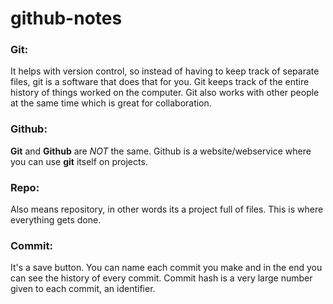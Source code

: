 # github-notes
### Git:
 It helps with version control, so instead of having to keep track of separate files, git is a software that does that for you. Git keeps track of the entire history of things worked on the computer. Git also works with other people at the same time which is great for collaboration.
### Github:
 **Git** and **Github** are _NOT_ the same. Github is a website/webservice where you can use **git** itself on projects. 
### Repo: 
 Also means repository, in other words its a project full of files. This is where everything gets done. 
### Commit:
 It's a save button. You can name each commit you make and in the end you can see the history of every commit. Commit hash is a very large number given to each commit, an identifier. 
